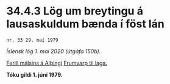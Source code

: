 # 34.4.3 Lög um breytingu á lausaskuldum bænda í föst lán

`nr. 33 29. maí 1979`

_Íslensk lög 1. maí 2020 (útgáfa 150b)._

[Ferill málsins á Alþingi](https://www.althingi.is/thingstorf/thingmalalistar-eftir-thingum/ferill/?ltg=100&mnr=259)
[Frumvarp til laga.](https://www.althingi.is/altext/100/s/pdf/0531.pdf)

**Tóku gildi 1. júní 1979.**

